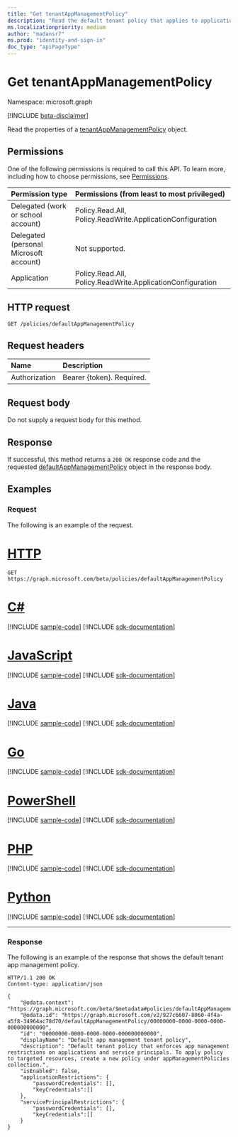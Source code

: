 ```yaml
---
title: "Get tenantAppManagementPolicy"
description: "Read the default tenant policy that applies to applications and service principals objects."
ms.localizationpriority: medium
author: "madansr7"
ms.prod: "identity-and-sign-in"
doc_type: "apiPageType"
---
```


# Get tenantAppManagementPolicy

Namespace: microsoft.graph

[!INCLUDE [beta-disclaimer](../../includes/beta-disclaimer.md)]

Read the properties of a [tenantAppManagementPolicy](../resources/tenantAppManagementPolicy.md) object.

## Permissions

One of the following permissions is required to call this API. To learn more, including how to choose permissions, see [Permissions](/graph/permissions-reference).

| Permission type                        | Permissions (from least to most privileged)                                                |
| :------------------------------------- | :--------------------------------------------------------- |
| Delegated (work or school account)     | Policy.Read.All, Policy.ReadWrite.ApplicationConfiguration |
| Delegated (personal Microsoft account) | Not supported.                                             |
| Application                            | Policy.Read.All, Policy.ReadWrite.ApplicationConfiguration |

## HTTP request

<!-- { "blockType": "ignored" } -->

```http
GET /policies/defaultAppManagementPolicy
```

## Request headers

| Name          | Description               |
| :------------ | :------------------------ |
| Authorization | Bearer {token}. Required. |

## Request body

Do not supply a request body for this method.

## Response

If successful, this method returns a `200 OK` response code and the requested [defaultAppManagementPolicy](../resources/tenantAppManagementPolicy.md) object in the response body.

## Examples

### Request

The following is an example of the request.


# [HTTP](#tab/http)
<!-- {
  "blockType": "request",
  "name": "get_tenantAppManagementPolicy"
}-->

```msgraph-interactive
GET https://graph.microsoft.com/beta/policies/defaultAppManagementPolicy
```

# [C#](#tab/csharp)
[!INCLUDE [sample-code](../includes/snippets/csharp/get-tenantappmanagementpolicy-csharp-snippets.md)]
[!INCLUDE [sdk-documentation](../includes/snippets/snippets-sdk-documentation-link.md)]

# [JavaScript](#tab/javascript)
[!INCLUDE [sample-code](../includes/snippets/javascript/get-tenantappmanagementpolicy-javascript-snippets.md)]
[!INCLUDE [sdk-documentation](../includes/snippets/snippets-sdk-documentation-link.md)]

# [Java](#tab/java)
[!INCLUDE [sample-code](../includes/snippets/java/get-tenantappmanagementpolicy-java-snippets.md)]
[!INCLUDE [sdk-documentation](../includes/snippets/snippets-sdk-documentation-link.md)]

# [Go](#tab/go)
[!INCLUDE [sample-code](../includes/snippets/go/get-tenantappmanagementpolicy-go-snippets.md)]
[!INCLUDE [sdk-documentation](../includes/snippets/snippets-sdk-documentation-link.md)]

# [PowerShell](#tab/powershell)
[!INCLUDE [sample-code](../includes/snippets/powershell/get-tenantappmanagementpolicy-powershell-snippets.md)]
[!INCLUDE [sdk-documentation](../includes/snippets/snippets-sdk-documentation-link.md)]

# [PHP](#tab/php)
[!INCLUDE [sample-code](../includes/snippets/php/get-tenantappmanagementpolicy-php-snippets.md)]
[!INCLUDE [sdk-documentation](../includes/snippets/snippets-sdk-documentation-link.md)]

# [Python](#tab/python)
[!INCLUDE [sample-code](../includes/snippets/python/get-tenantappmanagementpolicy-python-snippets.md)]
[!INCLUDE [sdk-documentation](../includes/snippets/snippets-sdk-documentation-link.md)]

---

### Response

The following is an example of the response that shows the default tenant app management policy.

<!-- {
  "blockType": "response",
  "truncated": true,
  "@odata.type": "microsoft.graph.tenantAppManagementPolicy"
} -->

```http
HTTP/1.1 200 OK
Content-type: application/json

{
    "@odata.context": "https://graph.microsoft.com/beta/$metadata#policies/defaultAppManagementPolicy/$entity",
    "@odata.id": "https://graph.microsoft.com/v2/927c6607-8060-4f4a-a5f8-34964ac78d70/defaultAppManagementPolicy/00000000-0000-0000-0000-000000000000",
    "id": "00000000-0000-0000-0000-000000000000",
    "displayName": "Default app management tenant policy",
    "description": "Default tenant policy that enforces app management restrictions on applications and service principals. To apply policy to targeted resources, create a new policy under appManagementPolicies collection.",
    "isEnabled": false,
    "applicationRestrictions": {
        "passwordCredentials": [],
        "keyCredentials":[]
    },
    "servicePrincipalRestrictions": {
        "passwordCredentials": [],
        "keyCredentials":[]
    }
}
```

<!-- uuid: 16cd6b66-4b1a-43a1-adaf-3a886856ed98
2019-02-04 14:57:30 UTC -->
<!-- {
  "type": "#page.annotation",
  "description": "Get tenantAppManagementPolicy",
  "keywords": "",
  "section": "documentation",
  "tocPath": ""
}-->
